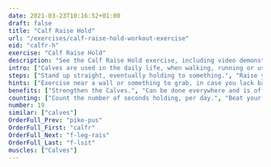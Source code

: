 ```yaml
---
date: 2021-03-23T10:16:52+01:00
draft: false
title: "Calf Raise Hold"
url: "/exercises/calf-raise-hold-workout-exercise"
eid: "calfr-h"
exercise: "Calf Raise Hold"
description: "See the Calf Raise Hold exercise, including video demonstration, instructions on how-to perform, benefits, activated body parts and related exercises."
intro: ["Calves are used in the daily life, when walking, running or using stairs. Standing in your toes is an easy exercise to strengthen your calves."]
steps: ["Stand up straight, eventually holding to something.", "Raise your heels until you are standing on your toes.", "Stay in this position."]
hints: ["Exercise near a wall or something to grab, in case you lack balance."]
benefits: ["Strengthen the Calves.", "Can be done everywhere and is office friendly."]
counting: ["Count the number of seconds holding, per day.", "Beat your own record, holding a few seconds linger than the previous record.", "Get used to stand on your toes in specific situations, such as waiting for something, while cooking, watching tv commercials or in the elevator."]
number: 19
similar: ["calves"]
OrderFull_Prev: "pike-pus"
OrderFull_First: "calfr"
OrderFull_Next: "f-leg-rais"
OrderFull_Last: "f-lsit"
muscles: ["Calves"]
---
```

